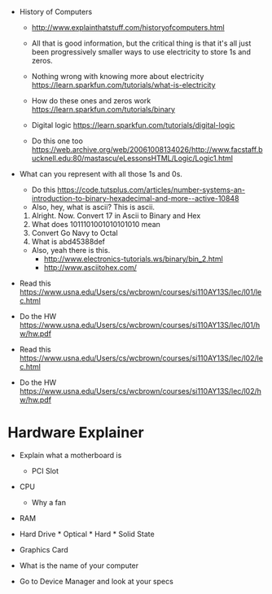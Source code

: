 * History of Computers
   * http://www.explainthatstuff.com/historyofcomputers.html
    
    * All that is good information, but the critical thing is that it's all just been progressively smaller ways to use electricity to  store 1s and zeros. 
    * Nothing wrong with knowing more about electricity https://learn.sparkfun.com/tutorials/what-is-electricity
    * How do these ones and zeros work https://learn.sparkfun.com/tutorials/binary
    * Digital logic https://learn.sparkfun.com/tutorials/digital-logic
    * Do this one too https://web.archive.org/web/20061008134026/http://www.facstaff.bucknell.edu:80/mastascu/eLessonsHTML/Logic/Logic1.html

* What can you represent with all those 1s and 0s. 
   * Do this https://code.tutsplus.com/articles/number-systems-an-introduction-to-binary-hexadecimal-and-more--active-10848
   * Also, hey, what is ascii? This is ascii. 
   1. Alright. Now. Convert 17 in Ascii to Binary and Hex
   2. What does 1011101001010101010 mean
   3. Convert Go Navy to Octal
   4. What is abd45388def
   * Also, yeah there is this. 
      * http://www.electronics-tutorials.ws/binary/bin_2.html
      * http://www.asciitohex.com/

* Read this https://www.usna.edu/Users/cs/wcbrown/courses/si110AY13S/lec/l01/lec.html
* Do the HW https://www.usna.edu/Users/cs/wcbrown/courses/si110AY13S/lec/l01/hw/hw.pdf

* Read this https://www.usna.edu/Users/cs/wcbrown/courses/si110AY13S/lec/l02/lec.html
* Do the HW https://www.usna.edu/Users/cs/wcbrown/courses/si110AY13S/lec/l02/hw/hw.pdf

# Hardware Explainer
* Explain what a motherboard is
     * PCI Slot
* CPU 
     * Why a fan
* RAM
* Hard Drive
      * Optical
      * Hard
      * Solid State 
      
* Graphics Card


* What is the name of your computer
* Go to Device Manager and look at your specs
